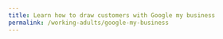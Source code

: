 ```yaml
---
title: Learn how to draw customers with Google my business
permalink: /working-adults/google-my-business
---
```

